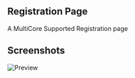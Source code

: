 ## Registration Page
A MultiCore Supported Registration page

## Screenshots
![Preview](https://puu.sh/xwIms/233d6cc51f.jpg)
